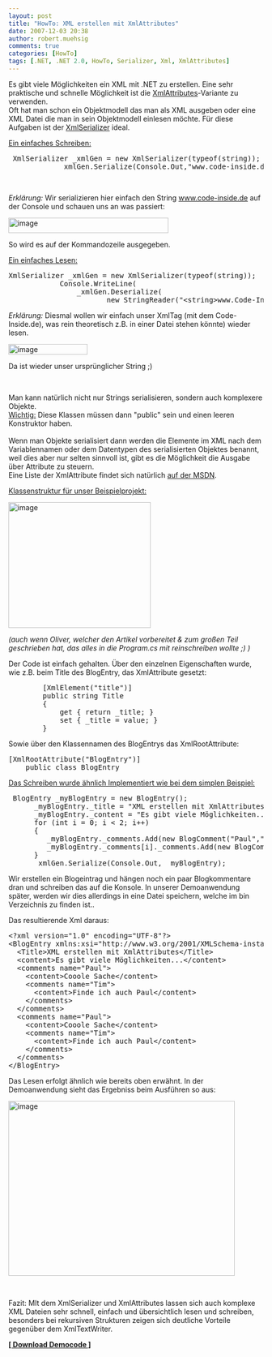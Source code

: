 ```yaml
---
layout: post
title: "HowTo: XML erstellen mit XmlAttributes"
date: 2007-12-03 20:38
author: robert.muehsig
comments: true
categories: [HowTo]
tags: [.NET, .NET 2.0, HowTo, Serializer, Xml, XmlAttributes]
---
```

<p>Es gibt viele Möglichkeiten ein XML mit .NET zu erstellen. Eine sehr praktische und schnelle Möglichkeit ist die <a href="http://msdn2.microsoft.com/en-us/library/system.xml.serialization.xmlattributes.aspx" target="_blank">XmlAttributes</a>-Variante zu verwenden. <br>Oft hat man schon ein Objektmodell das man als XML ausgeben oder eine XML Datei die man in sein Objektmodell einlesen möchte. Für diese Aufgaben ist der <a href="http://msdn2.microsoft.com/en-us/library/system.xml.serialization.xmlserializer.aspx" target="_blank">XmlSerializer</a> ideal.</p> <p><u>Ein einfaches Schreiben:</u></p> <div class="CodeFormatContainer"><pre class="csharpcode"> XmlSerializer _xmlGen = <span class="kwrd">new</span> XmlSerializer(<span class="kwrd">typeof</span>(<span class="kwrd">string</span>));
            _xmlGen.Serialize(Console.Out,"<span class="str">www.code-inside.de"</span>);</pre></div>
<p>&nbsp;</p>
<p><em>Erklärung: </em>Wir serializieren hier einfach den String <a href="http://www.code-inside.de">www.code-inside.de</a> auf der Console und schauen uns an was passiert:</p>
<p><a href="{{BASE_PATH}}/assets/wp-images/image179.png"><img style="border-right: 0px; border-top: 0px; border-left: 0px; border-bottom: 0px" height="30" alt="image" src="{{BASE_PATH}}/assets/wp-images/image-thumb158.png" width="316" border="0"></a> </p>
<p>So wird es auf der Kommandozeile ausgegeben.</p>
<p><u>Ein einfaches Lesen:</u></p>
<div class="CodeFormatContainer"><pre class="csharpcode">XmlSerializer _xmlGen = <span class="kwrd">new</span> XmlSerializer(<span class="kwrd">typeof</span>(<span class="kwrd">string</span>));
            Console.WriteLine(
                _xmlGen.Deserialize(
                       <span class="kwrd">new</span> StringReader(<span class="str">"&lt;string&gt;www.Code-Inside.de&lt;/string&gt;"</span>)));</pre></div>
<p><em>Erklärung:</em> Diesmal wollen wir einfach unser XmlTag (mit dem Code-Inside.de), was rein theoretisch z.B. in einer Datei stehen könnte) wieder lesen.</p>
<p><a href="{{BASE_PATH}}/assets/wp-images/image180.png"><img style="border-right: 0px; border-top: 0px; border-left: 0px; border-bottom: 0px" height="21" alt="image" src="{{BASE_PATH}}/assets/wp-images/image-thumb159.png" width="156" border="0"></a> </p>
<p>Da ist wieder unser ursprünglicher String ;)</p>
<p>&nbsp;</p>
<p>Man kann natürlich nicht nur Strings serialisieren, sondern auch komplexere Objekte. <br><u>Wichtig:</u> Diese Klassen müssen dann "public" sein und einen leeren Konstruktor haben. <br><br>Wenn man Objekte serialisiert dann werden die Elemente im XML nach dem Variablennamen oder dem Datentypen des serialisierten Objektes benannt, weil dies aber nur selten sinnvoll ist, gibt es die Möglichkeit die Ausgabe über Attribute zu steuern. <br>Eine Liste der XmlAttribute findet sich natürlich <a href="Man kann nat&uuml;rlich nicht nur strings sondern auch komplexere Objekte serialisieren, diese Klassen m&uuml;ssen dann &quot;public&quot; sein und einen leeren Konstruktor haben. " target="_blank">auf der MSDN</a>.</p>
<p><u>Klassenstruktur für unser Beispielprojekt:</u></p>
<p><a href="{{BASE_PATH}}/assets/wp-images/image181.png"><img style="border-right: 0px; border-top: 0px; border-left: 0px; border-bottom: 0px" height="248" alt="image" src="{{BASE_PATH}}/assets/wp-images/image-thumb160.png" width="281" border="0"></a> </p>
<p><em>(auch wenn Oliver, welcher den Artikel vorbereitet &amp; zum großen Teil geschrieben hat, das alles in die Program.cs mit reinschreiben wollte ;) )</em></p>
<p>Der Code ist einfach gehalten. Über den einzelnen Eigenschaften wurde, wie z.B. beim Title des BlogEntry, das XmlAttribute gesetzt:</p>
<div class="CodeFormatContainer"><pre class="csharpcode">        [XmlElement(<span class="str">"title"</span>)]
        <span class="kwrd">public</span> <span class="kwrd">string</span> Title
        {
            get { <span class="kwrd">return</span> _title; }
            set { _title = <span class="kwrd">value</span>; }
        }</pre></div>
<p>Sowie über den Klassennamen des BlogEntrys das XmlRootAttribute:</p>
<div class="CodeFormatContainer"><pre class="csharpcode">[XmlRootAttribute(<span class="str">"BlogEntry"</span>)]
    <span class="kwrd">public</span> <span class="kwrd">class</span> BlogEntry</pre></div>
<p><u>Das Schreiben wurde ähnlich Implementiert wie bei dem simplen Beispiel:</u></p>
<div class="CodeFormatContainer"><pre class="csharpcode"> BlogEntry _myBlogEntry = <span class="kwrd">new</span> BlogEntry();
      _myBlogEntry._title = <span class="str">"XML erstellen mit XmlAttributes"</span>;
      _myBlogEntry._content = <span class="str">"Es gibt viele Möglichkeiten..."</span>;
      <span class="kwrd">for</span> (<span class="kwrd">int</span> i = 0; i &lt; 2; i++)
      {
         _myBlogEntry._comments.Add(<span class="kwrd">new</span> BlogComment(<span class="str">"Paul"</span>,<span class="str">"Cooole Sache"</span>));
         _myBlogEntry._comments[i]._comments.Add(<span class="kwrd">new</span> BlogComment(<span class="str">"Tim"</span>, <span class="str">"Finde ich auch Paul"</span>)); 
      }      
      _xmlGen.Serialize(Console.Out, _myBlogEntry);</pre></div>
<p>Wir erstellen ein Blogeintrag und hängen noch ein paar Blogkommentare dran und schreiben das auf die Konsole. In unserer Demoanwendung später, werden wir dies allerdings in eine Datei speichern, welche im bin Verzeichnis zu finden ist..</p>
<p>Das resultierende Xml daraus:</p>
<div class="CodeFormatContainer"><pre class="csharpcode">&lt;?xml version=<span class="str">"1.0"</span> encoding=<span class="str">"UTF-8"</span>?&gt;
&lt;BlogEntry xmlns:xsi=<span class="str">"http://www.w3.org/2001/XMLSchema-instance"</span> xmlns:xsd=<span class="str">"http ://www.w3.org/2001/XMLSchema"</span>&gt;
  &lt;Title&gt;XML erstellen mit XmlAttributes&lt;/Title&gt;
  &lt;content&gt;Es gibt viele Möglichkeiten...&lt;/content&gt;
  &lt;comments name=<span class="str">"Paul"</span>&gt;
    &lt;content&gt;Cooole Sache&lt;/content&gt;
    &lt;comments name=<span class="str">"Tim"</span>&gt;
      &lt;content&gt;Finde ich auch Paul&lt;/content&gt;
    &lt;/comments&gt;
  &lt;/comments&gt;
  &lt;comments name=<span class="str">"Paul"</span>&gt;
    &lt;content&gt;Cooole Sache&lt;/content&gt;
    &lt;comments name=<span class="str">"Tim"</span>&gt;
      &lt;content&gt;Finde ich auch Paul&lt;/content&gt;
    &lt;/comments&gt;
  &lt;/comments&gt;
&lt;/BlogEntry&gt;</pre></div>
<p>Das Lesen erfolgt ähnlich wie bereits oben erwähnt. In der Demoanwendung sieht das Ergebniss beim Ausführen so aus:</p>
<p><a href="{{BASE_PATH}}/assets/wp-images/image182.png"><img style="border-right: 0px; border-top: 0px; border-left: 0px; border-bottom: 0px" height="345" alt="image" src="{{BASE_PATH}}/assets/wp-images/image-thumb161.png" width="447" border="0"></a> </p>
<p>&nbsp;</p>
<p>Fazit: MIt dem XmlSerializer und XmlAttributes lassen sich auch komplexe XML Dateien sehr schnell, einfach und übersichtlich lesen und schreiben, besonders bei rekursiven Strukturen zeigen sich deutliche Vorteile gegenüber dem XmlTextWriter.</p>
<p><strong><a href="http://{{BASE_PATH}}/assets/files/democode/xmlattributes/xmlattributes.zip" target="_blank">[ Download Democode ]</a></strong></p>
